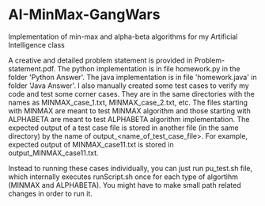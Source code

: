 # AI-MinMax-GangWars
Implementation of min-max and alpha-beta algorithms for my Artificial Intelligence class

A creative and detailed problem statement is provided in Problem-statement.pdf. The python implementation is in file homework.py in the folder 'Python Answer'. The java implementation is in file 'homework.java' in folder 'Java Answer'. I also manually created some test cases to verify my code and test some corner cases. They are in the same directories with the names as MINMAX_case_1.txt, MINMAX_case_2.txt, etc. The files starting with MINMAX are meant to test MINMAX algorithm and those starting with ALPHABETA are meant to test ALPHABETA algorithm implementation. The expected output of a test case file is stored in another file (in the same directory) by the name of output_<name_of_test_case_file>. For example, expected output of MINMAX_case11.txt is stored in output_MINMAX_case11.txt.

Instead to running these cases individually, you can just run pu_test.sh file, which internally executes runScript.sh once for each type of algortihm (MINMAX and ALPHABETA). You might have to make small path related changes in order to run it.
